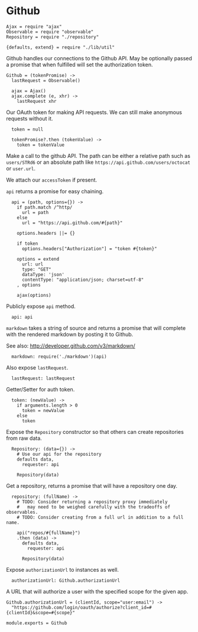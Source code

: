Github
======

    Ajax = require "ajax"
    Observable = require "observable"
    Repository = require "./repository"

    {defaults, extend} = require "./lib/util"

Github handles our connections to the Github API. May be optionally passed a
promise that when fulfilled will set the authorization token.

    Github = (tokenPromise) ->
      lastRequest = Observable()

      ajax = Ajax()
      ajax.complete (e, xhr) ->
        lastRequest xhr

Our OAuth token for making API requests. We can still make anonymous requests
without it.

      token = null

      tokenPromise?.then (tokenValue) ->
        token = tokenValue

Make a call to the github API. The path can be either a relative path such as
`users/STRd6` or an absolute path like `https://api.github.com/users/octocat` or
`user.url`.

We attach our `accessToken` if present.

`api` returns a promise for easy chaining.

      api = (path, options={}) ->
        if path.match /^http/
          url = path
        else
          url = "https://api.github.com/#{path}"

        options.headers ||= {}

        if token
          options.headers["Authorization"] = "token #{token}"

        options = extend
          url: url
          type: "GET"
          dataType: 'json'
          contentType: "application/json; charset=utf-8"
        , options

        ajax(options)

Publicly expose `api` method.

      api: api

`markdown` takes a string of source and returns a promise that will complete with
the rendered markdown by posting it to Github.

See also: http://developer.github.com/v3/markdown/

      markdown: require('./markdown')(api)

Also expose `lastRequest`.

      lastRequest: lastRequest

Getter/Setter for auth token.

      token: (newValue) ->
        if arguments.length > 0
          token = newValue
        else
          token

Expose the `Repository` constructor so that others can create repositories from
raw data.

      Repository: (data={}) ->
        # Use our api for the repository
        defaults data,
          requester: api

        Repository(data)

Get a repository, returns a promise that will have a repository one day.

      repository: (fullName) ->
        # TODO: Consider returning a repository proxy immediately
        #   may need to be weighed carefully with the tradeoffs of observables.
        # TODO: Consider creating from a full url in addition to a full name.

        api("repos/#{fullName}")
        .then (data) ->
          defaults data,
            requester: api

          Repository(data)

Expose `authorizationUrl` to instances as well.

      authorizationUrl: Github.authorizationUrl

A URL that will authorize a user with the specified scope for the given app.

    Github.authorizationUrl = (clientId, scope="user:email") ->
      "https://github.com/login/oauth/authorize?client_id=#{clientId}&scope=#{scope}"

    module.exports = Github
